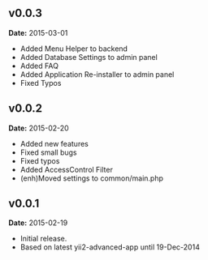v0.0.3
------
**Date:** 2015-03-01

- Added Menu Helper to backend
- Added Database Settings to admin panel
- Added FAQ
- Added Application Re-installer to admin panel
- Fixed Typos

v0.0.2
------
**Date:** 2015-02-20

- Added new features
- Fixed small bugs
- Fixed typos
- Added AccessControl Filter
- (enh)Moved settings to common/main.php

v0.0.1
------
**Date:** 2015-02-19

- Initial release. 
- Based on latest yii2-advanced-app until 19-Dec-2014
